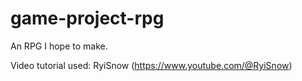 # game-project-rpg
An RPG I hope to make.

Video tutorial used: RyiSnow (https://www.youtube.com/@RyiSnow)